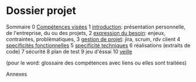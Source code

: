 # Dossier projet

Sommaire
0 [Compétences visées](/doc/0-skills.md)
1 [introduction](/doc/1-Introduction.md): présentation personnelle, de l'entreprise, du ou des projets, 
2 [expression du besoin](/doc/2-expression-du-besoin.md): enjeux, contraintes, problèmatiques, 
3 [gestion de projet](/doc/3-gestion-projet.md): jira, scrum, rdv client
4 [specificités fonctionnelles](/doc/4-specififites-fonctionnelles.md)
5 [specificité techniques](/doc/5-specificites-techniques.md)
6 réalisations (extraits de code)
7 sécurité
8 plan de test
9 jeu d'éssai
10 [veille](/doc/10-veille.md)

(pour le word: glossaire des compétences avec liens ou elles sont traitées)

Annexes
